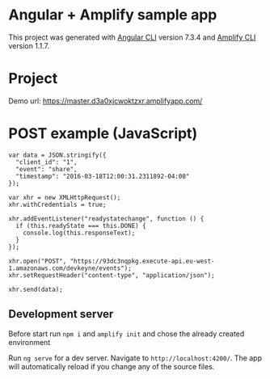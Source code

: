 # Angular + Amplify sample app

This project was generated with [Angular CLI](https://github.com/angular/angular-cli) version 7.3.4 and 
[Amplify CLI](https://github.com/aws-amplify/amplify-cli) version 1.1.7.

# Project

Demo url: https://master.d3a0xjcwoktzxr.amplifyapp.com/

# POST example (JavaScript)

    var data = JSON.stringify({
      "client_id": "1",
      "event": "share",
      "timestamp": "2016-03-18T12:00:31.2311892-04:00"
    });
    
    var xhr = new XMLHttpRequest();
    xhr.withCredentials = true;
    
    xhr.addEventListener("readystatechange", function () {
      if (this.readyState === this.DONE) {
        console.log(this.responseText);
      }
    });
    
    xhr.open("POST", "https://93dc3nqpkg.execute-api.eu-west-1.amazonaws.com/devkeyne/events");
    xhr.setRequestHeader("content-type", "application/json");
    
    xhr.send(data);

## Development server

Before start run `npm i` and `amplify init` and chose the already created environment

Run `ng serve` for a dev server. Navigate to `http://localhost:4200/`. The app will automatically reload if you change any of the source files.